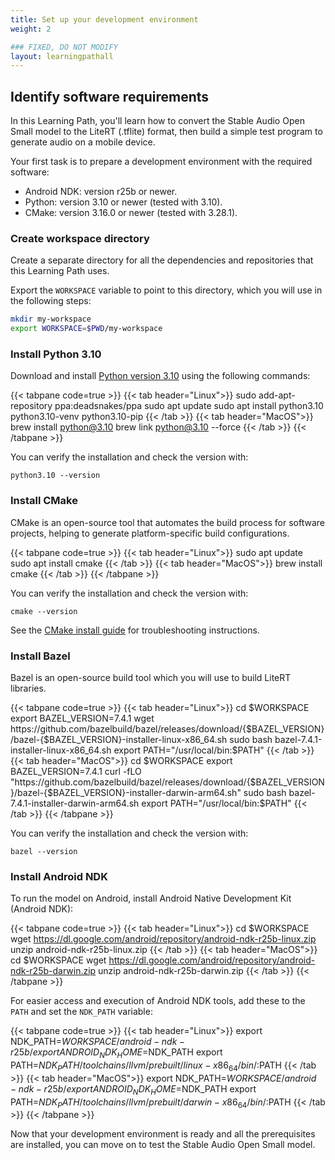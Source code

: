 ```yaml
---
title: Set up your development environment
weight: 2

### FIXED, DO NOT MODIFY
layout: learningpathall
---
```


## Identify software requirements

In this Learning Path, you'll learn how to convert the Stable Audio Open Small model to the LiteRT (.tflite) format, then build a simple test program to generate audio on a mobile device.

Your first task is to prepare a development environment with the required software:

- Android NDK: version r25b or newer.
- Python: version 3.10 or newer (tested with 3.10).
- CMake: version 3.16.0 or newer (tested with 3.28.1).

### Create workspace directory

Create a separate directory for all the dependencies and repositories that this Learning Path uses.

Export the `WORKSPACE` variable to point to this directory, which you will use in the following steps:

```bash
mkdir my-workspace
export WORKSPACE=$PWD/my-workspace
```

### Install Python 3.10

Download and install [Python version 3.10](https://www.python.org/downloads/release/python-3100/) using the following commands:

{{< tabpane code=true >}}
  {{< tab header="Linux">}}
sudo add-apt-repository ppa:deadsnakes/ppa
sudo apt update
sudo apt install python3.10 python3.10-venv python3.10-pip
  {{< /tab >}}
  {{< tab header="MacOS">}}
brew install python@3.10
brew link python@3.10 --force
  {{< /tab >}}
{{< /tabpane >}}

You can verify the installation and check the version with:

```console
python3.10 --version
```

### Install CMake

CMake is an open-source tool that automates the build process for software projects, helping to generate platform-specific build configurations.

{{< tabpane code=true >}}
  {{< tab header="Linux">}}
sudo apt update
sudo apt install cmake
  {{< /tab >}}
  {{< tab header="MacOS">}}
brew install cmake
  {{< /tab >}}
{{< /tabpane >}}

You can verify the installation and check the version with:

```console
cmake --version
```

See the [CMake install guide](/install-guides/cmake/) for troubleshooting instructions.

### Install Bazel

Bazel is an open-source build tool which you will use to build LiteRT libraries.

{{< tabpane code=true >}}
  {{< tab header="Linux">}}
cd $WORKSPACE
export BAZEL_VERSION=7.4.1
wget https://github.com/bazelbuild/bazel/releases/download/{$BAZEL_VERSION}/bazel-{$BAZEL_VERSION}-installer-linux-x86_64.sh
sudo bash bazel-7.4.1-installer-linux-x86_64.sh
export PATH="/usr/local/bin:$PATH"
  {{< /tab >}}
  {{< tab header="MacOS">}}
cd $WORKSPACE
export BAZEL_VERSION=7.4.1
curl -fLO "https://github.com/bazelbuild/bazel/releases/download/{$BAZEL_VERSION}/bazel-{$BAZEL_VERSION}-installer-darwin-arm64.sh"
sudo bash bazel-7.4.1-installer-darwin-arm64.sh
export PATH="/usr/local/bin:$PATH"
  {{< /tab >}}
{{< /tabpane >}}

You can verify the installation and check the version with:

```console
bazel --version
```

### Install Android NDK

To run the model on Android, install Android Native Development Kit (Android NDK):

{{< tabpane code=true >}}
  {{< tab header="Linux">}}
cd $WORKSPACE
wget https://dl.google.com/android/repository/android-ndk-r25b-linux.zip
unzip android-ndk-r25b-linux.zip
  {{< /tab >}}
  {{< tab header="MacOS">}}
cd $WORKSPACE
wget https://dl.google.com/android/repository/android-ndk-r25b-darwin.zip
unzip android-ndk-r25b-darwin.zip
  {{< /tab >}}
{{< /tabpane >}}

For easier access and execution of Android NDK tools, add these to the `PATH` and set the `NDK_PATH` variable:

{{< tabpane code=true >}}
  {{< tab header="Linux">}}
export NDK_PATH=$WORKSPACE/android-ndk-r25b/
export ANDROID_NDK_HOME=$NDK_PATH
export PATH=$NDK_PATH/toolchains/llvm/prebuilt/linux-x86_64/bin/:$PATH
  {{< /tab >}}
  {{< tab header="MacOS">}}
export NDK_PATH=$WORKSPACE/android-ndk-r25b/
export ANDROID_NDK_HOME=$NDK_PATH
export PATH=$NDK_PATH/toolchains/llvm/prebuilt/darwin-x86_64/bin/:$PATH
  {{< /tab >}}
{{< /tabpane >}}

Now that your development environment is ready and all the prerequisites are installed, you can move on to test the Stable Audio Open Small model.
